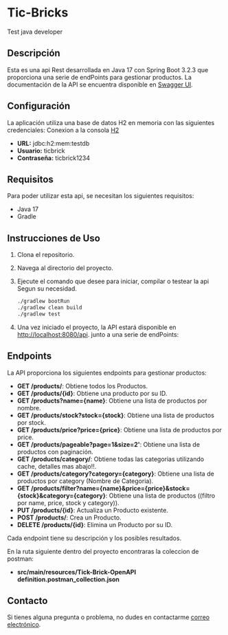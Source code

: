 # Tic-Bricks
Test java developer

## Descripción

Esta es una api Rest desarrollada en Java 17 con Spring Boot 3.2.3 que proporciona una serie de endPoints para gestionar productos. La documentación de la API se encuentra disponible en [Swagger UI](http://localhost:8080/api/swagger-ui/index.html).

## Configuración

La aplicación utiliza una base de datos  H2 en memoria con las siguientes credenciales:
Conexion a la consola [H2](http://localhost:8080/api/h2-console)
- **URL:** jdbc:h2:mem:testdb
- **Usuario:** ticbrick
- **Contraseña:** ticbrick1234


## Requisitos

Para poder utilizar esta api, se necesitan los siguientes requisitos:

- Java 17
- Gradle

## Instrucciones de Uso

1. Clona el repositorio.
2. Navega al directorio del proyecto.
3. Ejecute el comando que desee para iniciar, compilar o testear la api Segun su necesidad.
    ```bash
    ./gradlew bootRun
    ./gradlew clean build
    ./gradlew test
    ```

4. Una vez iniciado el proyecto, la API estará disponible en [http://localhost:8080/api](http://localhost:8080/api). junto a una serie de endPoints:

## Endpoints

La API proporciona los siguientes endpoints para gestionar productos:

- **GET /products/**: Obtiene todos los Productos.
- **GET /products/{id}**: Obtiene una producto por su ID.
- **GET /products?name={name}**: Obtiene una lista de productos por nombre.
- **GET /products/stock?stock={stock}**: Obtiene una lista de productos por stock.
- **GET /products/price?price={price}**: Obtiene una lista de productos por price.
- **GET /products/pageable?page=1&size=2'**: Obtiene una lista de productos con paginación.
- **GET /products/category/**: Obtiene todas las categorias utilizando cache, detalles mas abajo!!.
- **GET /products/category?category={category}**: Obtiene una lista de productos por category (Nombre de Categoria).
- **GET /products/filter?name={name}&price={price}&stock={stock}&category={category}**: Obtiene una lista de productos ((filtro por name, price, stock y category)).
- **PUT /products/{id}**: Actualiza un Producto existente.
- **POST /products/**: Crea un Producto.
- **DELETE /products/{id}**: Elimina un Producto por su ID.


Cada endpoint tiene su descripción y los posibles resultados.

En la ruta siguiente dentro del proyecto encontraras la coleccion de postman:
- **src/main/resources/Tick-Brick-OpenAPI definition.postman_collection.json**

## Contacto

Si tienes alguna pregunta o problema, no dudes en contactarme [correo electrónico](mailto:julioflores781@gmail.com).
